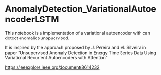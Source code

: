 # AnomalyDetection_VariationalAutoencoderLSTM
This notebook is a implementation of a variational autoencoder with can detect anomalies unspuervised.

It is inspired by the approach proposed by J. Pereira and M. Silveira in paper "Unsupervised Anomaly Detection in Energy Time Series Data Using Variational Recurrent Autoencoders with Attention" 

https://ieeexplore.ieee.org/document/8614232
